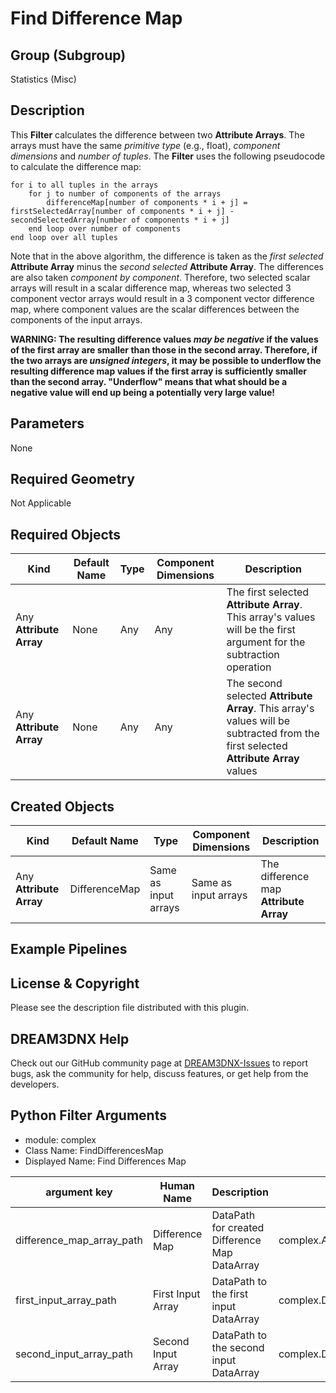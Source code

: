 # Find Difference Map 


## Group (Subgroup) ##

Statistics (Misc)

## Description ##

This **Filter** calculates the difference between two **Attribute Arrays**. The arrays must have the same *primitive type* (e.g., float), *component dimensions* and *number of tuples*. The **Filter** uses the following pseudocode to calculate the difference map:

    for i to all tuples in the arrays
        for j to number of components of the arrays
            differenceMap[number of components * i + j] = firstSelectedArray[number of components * i + j] - secondSelectedArray[number of components * i + j]
        end loop over number of components
    end loop over all tuples

Note that in the above algorithm, the difference is taken as the *first selected* **Attribute Array** minus the *second selected* **Attribute Array**. The differences are also taken _component by component_. Therefore, two selected scalar arrays will result in a scalar difference map, whereas two selected 3 component vector arrays would result in a 3 component vector difference map, where component values are the scalar differences between the components of the input arrays.

**WARNING: The resulting difference values *may be negative* if the values of the first array are smaller than those in the second array. Therefore, if the two arrays are _unsigned integers_, it may be possible to underflow the resulting difference map values if the first array is sufficiently smaller than the second array. "Underflow" means that what should be a negative value will end up being a potentially very large value!**

## Parameters ##

None

## Required Geometry ##

Not Applicable

## Required Objects ##

| Kind | Default Name | Type | Component Dimensions | Description |
|------|--------------|------|----------------------|-------------|
| Any **Attribute Array** | None | Any | Any | The first selected **Attribute Array**. This array's values will be the first argument for the subtraction operation |
| Any **Attribute Array** | None | Any | Any | The second selected **Attribute Array**. This array's values will be subtracted from the first selected **Attribute Array** values |

## Created Objects ##

| Kind | Default Name | Type | Component Dimensions | Description |
|------|--------------|------|----------------------|-------------|
| Any **Attribute Array** | DifferenceMap | Same as input arrays | Same as input arrays | The difference map **Attribute Array** |

## Example Pipelines ##



## License & Copyright ##

Please see the description file distributed with this plugin.

## DREAM3DNX Help

Check out our GitHub community page at [DREAM3DNX-Issues](https://github.com/BlueQuartzSoftware/DREAM3DNX-Issues) to report bugs, ask the community for help, discuss features, or get help from the developers.

## Python Filter Arguments

+ module: complex
+ Class Name: FindDifferencesMap
+ Displayed Name: Find Differences Map

| argument key | Human Name | Description | Parameter Type |
|--------------|------------|-------------|----------------|
| difference_map_array_path | Difference Map | DataPath for created Difference Map DataArray | complex.ArrayCreationParameter |
| first_input_array_path | First Input Array | DataPath to the first input DataArray | complex.DataPathSelectionParameter |
| second_input_array_path | Second Input Array | DataPath to the second input DataArray | complex.DataPathSelectionParameter |


